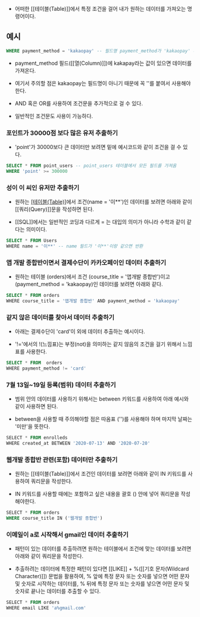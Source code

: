 - 어떠한 [[테이블(Table)]]에서 특정 조건을 걸어 내가 원하는 데이터를 가져오는 명령어이다.


## 예시

```sql
WHERE payment_method = 'kakaopay' -- 필드명 payment_method가 'kakaopay' 라는 레코드(행)를 가지고 있으면 반환
```

- payment_method 필드([[열(Column)]])에 kakapay라는 값이 있으면 데이터를 가져온다.
- 여기서 주의할 점은 kakaopay는 필드명이 아니기 때문에 꼭 ''를 붙여서 사용해야 한다.

- AND 혹은 OR를 사용하여 조건문을 추가적으로 걸 수 있다.
- 일반적인 조건문도 사용이 가능하다.

### 포인트가 30000점 보다 많은 유저 추출하기

- 'point'가 30000보다 큰 데이터만 보려면 밑에 예시코드와 같이 조건을 걸 수 있다.

```sql
SELECT * FROM point_users -- point_users 테이블에서 모든 필드를 가져옴
WHERE 'point' >= 300000
```


### 성이 이  씨인 유저만 추출하기

- 원하는 [[테이블(Table)]](users)에서 조건(name = '이**')인 데이터를 보려면 아래와 같이 [[쿼리(Query)]]문을 작성하면 된다.

- [[SQL]]에서는 일반적인 코딩과 다르게 = 는 대입의 의미가 아니라 수학과 같이 같다는 의미이다.

```sql
SELECT * FROM Users  
WHERE name = '이**' -- name 필드가 '이**'이랑 같으면 반환
```


### 앱 개발 종합반이면서 결제수단이 카카오페이인 데이터 추출하기

- 원하는 테이블 (orders)에서 조건 (course_title = '앱개발 종합반')이고 (payment_method = 'kakaopay)인 데이터를 보려면 아래와 같다.

```sql
SELECT * FROM orders  
WHERE course_title = '앱개발 종합반' AND payment_method = 'kakaopay'
```

### 같지 않은 데이터를 찾아서 데이터 추출하기

- 아래는 결제수단이 'card'이 외에 데이터 추출하는 예시이다.

- '!='에서의 !(느낌표)는 부정(not)을 의미하는 같지 않음의 조건을 걸기 위해서 느낌표를 사용한다.

```sql
SELECT * FROM  orders  
WHERE payment_method != 'card'
```

### 7월 13일~19일 등록(범위) 데이터 추출하기

- 범위 안의 데이터를 사용하기 위해서는 between 키워드를 사용하여 아래 예시와 같이 사용하면 된다.

- between을 사용할 때 주의해야할 점은 따옴표 ('')를 사용해야 하며 마지막 날짜는 '미만'을 뜻한다.

```sql  
SELECT * FROM enrolleds  
WHERE created_at BETWEEN '2020-07-13' AND '2020-07-20'
```

### 웹개발 종합반 관련(포함) 데이터만 추출하기

- 원하는 [[테이블(Table)]]에서 조건인 데이터를 보려면 아래와 같이 IN 키워드를 사용하여 쿼리문을 작성한다.

- IN 키워드를 사용할 때에는 포함하고 싶은 내용을 괄호 () 안에 넣어 쿼리문을 작성해야한다.
  
```sql
SELECT * FROM orders  
WHERE course_title IN ('웹개발 종합반')
```

### 이메일이 a로 시작해서 gmail인 데이터 추출하기

- 패턴이 있는 데이터를 추출하려면 원하는 테이블에서 조건에 맞는 데이터를 보려면 아래와 같이 쿼리문을 작성한다.

- 추출하려는 데이터에 특정한 패턴이 있다면  [[LIKE]] + %([[기호 문자(Wildcard Character)]]) 문법을 활용하여, % 앞에 특정 문자 또는 숫자를 넣으면 어떤 문자 및 숫자로 시작하는 데이터를, % 뒤에 특정 문자 또는 숫자를 넣으면 어떤 문자 및 숫자로 끝나는 데이터를 추출할 수 있다.

```sql
SELECT * FROM orders  
WHERE email LIKE 'a%gmail.com'  
```

